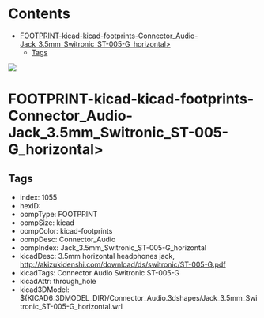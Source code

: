 



Contents
========

* [FOOTPRINT-kicad-kicad-footprints-Connector_Audio-Jack_3.5mm_Switronic_ST-005-G_horizontal>](#footprint-kicad-kicad-footprints-connector_audio-jack_35mm_switronic_st-005-g_horizontal)
	* [Tags](#tags)
  
![][im]
# FOOTPRINT-kicad-kicad-footprints-Connector_Audio-Jack_3.5mm_Switronic_ST-005-G_horizontal>

## Tags

- index: 1055
- hexID: 
- oompType: FOOTPRINT
- oompSize: kicad
- oompColor: kicad-footprints
- oompDesc: Connector_Audio
- oompIndex: Jack_3.5mm_Switronic_ST-005-G_horizontal
- kicadDesc: 3.5mm horizontal headphones jack, http://akizukidenshi.com/download/ds/switronic/ST-005-G.pdf
- kicadTags: Connector Audio Switronic ST-005-G
- kicadAttr: through_hole
- kicad3DModel: ${KICAD6_3DMODEL_DIR}/Connector_Audio.3dshapes/Jack_3.5mm_Switronic_ST-005-G_horizontal.wrl



[im]: image.png
